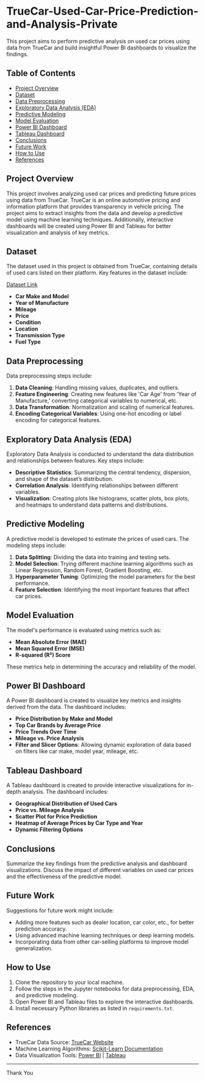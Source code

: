 # TrueCar-Used-Car-Price-Prediction-and-Analysis-Private
This project aims to perform predictive analysis on used car prices using data from TrueCar and build insightful Power BI dashboards to visualize the findings.
## Table of Contents

- [Project Overview](#project-overview)
- [Dataset](#dataset)
- [Data Preprocessing](#data-preprocessing)
- [Exploratory Data Analysis (EDA)](#exploratory-data-analysis-eda)
- [Predictive Modeling](#predictive-modeling)
- [Model Evaluation](#model-evaluation)
- [Power BI Dashboard](#power-bi-dashboard)
- [Tableau Dashboard](#tableau-dashboard)
- [Conclusions](#conclusions)
- [Future Work](#future-work)
- [How to Use](#how-to-use)
- [References](#references)
  
## Project Overview

This project involves analyzing used car prices and predicting future prices using data from TrueCar. TrueCar is an online automotive pricing and information platform that provides transparency in vehicle pricing. The project aims to extract insights from the data and develop a predictive model using machine learning techniques. Additionally, interactive dashboards will be created using Power BI and Tableau for better visualization and analysis of key metrics.

## Dataset

The dataset used in this project is obtained from TrueCar, containing details of used cars listed on their platform. Key features in the dataset include:

[Dataset Link](https://drive.google.com/file/d/1r3bGRxxIB_qwB15SnaMynDLXs20Iu-Hk/view?usp=sharing)

- **Car Make and Model**
- **Year of Manufacture**
- **Mileage**
- **Price**
- **Condition**
- **Location**
- **Transmission Type**
- **Fuel Type**

## Data Preprocessing

Data preprocessing steps include:

1. **Data Cleaning**: Handling missing values, duplicates, and outliers.
2. **Feature Engineering**: Creating new features like 'Car Age' from 'Year of Manufacture,' converting categorical variables to numerical, etc.
3. **Data Transformation**: Normalization and scaling of numerical features.
4. **Encoding Categorical Variables**: Using one-hot encoding or label encoding for categorical features.

## Exploratory Data Analysis (EDA)

Exploratory Data Analysis is conducted to understand the data distribution and relationships between features. Key steps include:

- **Descriptive Statistics**: Summarizing the central tendency, dispersion, and shape of the dataset’s distribution.
- **Correlation Analysis**: Identifying relationships between different variables.
- **Visualization**: Creating plots like histograms, scatter plots, box plots, and heatmaps to understand data patterns and distributions.

## Predictive Modeling

A predictive model is developed to estimate the prices of used cars. The modeling steps include:

1. **Data Splitting**: Dividing the data into training and testing sets.
2. **Model Selection**: Trying different machine learning algorithms such as Linear Regression, Random Forest, Gradient Boosting, etc.
3. **Hyperparameter Tuning**: Optimizing the model parameters for the best performance.
4. **Feature Selection**: Identifying the most important features that affect car prices.

## Model Evaluation

The model's performance is evaluated using metrics such as:

- **Mean Absolute Error (MAE)**
- **Mean Squared Error (MSE)**
- **R-squared (R²) Score**

These metrics help in determining the accuracy and reliability of the model.

## Power BI Dashboard

A Power BI dashboard is created to visualize key metrics and insights derived from the data. The dashboard includes:

- **Price Distribution by Make and Model**
- **Top Car Brands by Average Price**
- **Price Trends Over Time**
- **Mileage vs. Price Analysis**
- **Filter and Slicer Options**: Allowing dynamic exploration of data based on filters like car make, model year, mileage, etc.

## Tableau Dashboard

A Tableau dashboard is created to provide interactive visualizations for in-depth analysis. The dashboard includes:

- **Geographical Distribution of Used Cars**
- **Price vs. Mileage Analysis**
- **Scatter Plot for Price Prediction**
- **Heatmap of Average Prices by Car Type and Year**
- **Dynamic Filtering Options**

## Conclusions

Summarize the key findings from the predictive analysis and dashboard visualizations. Discuss the impact of different variables on used car prices and the effectiveness of the predictive model.

## Future Work

Suggestions for future work might include:

- Adding more features such as dealer location, car color, etc., for better prediction accuracy.
- Using advanced machine learning techniques or deep learning models.
- Incorporating data from other car-selling platforms to improve model generalization.

## How to Use

1. Clone the repository to your local machine.
2. Follow the steps in the Jupyter notebooks for data preprocessing, EDA, and predictive modeling.
3. Open Power BI and Tableau files to explore the interactive dashboards.
4. Install necessary Python libraries as listed in `requirements.txt`.

## References

- TrueCar Data Source: [TrueCar Website](https://www.truecar.com)
- Machine Learning Algorithms: [Scikit-Learn Documentation](https://scikit-learn.org/)
- Data Visualization Tools: [Power BI](https://powerbi.microsoft.com/) | [Tableau](https://www.tableau.com/)

---

Thank You



























